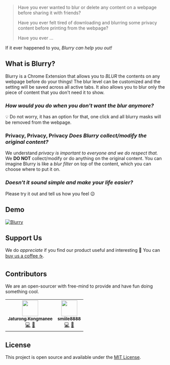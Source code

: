 > Have you ever wanted to blur or delete any content on a webpage before sharing it with friends?
>
> Have you ever felt tired of downloading and blurring some privacy content before printing from the webpage?
>
> Have you ever ...

If it ever happened to you, *Blurry can help you out!*

## What is Blurry?

Blurry is a Chrome Extension that allows you to _BLUR_ the contents on any webpage before do your things! The blur level can be customized and the setting will be saved across all active tabs. It also allows you to blur only the piece of content that you don't need it to show.

### _How would you do when you don't want the blur anymore?_

💡 Do not worry, it has an option for that, one click and all blurry masks will be removed from the webpage.

### Privacy, Privacy, Privacy _Does Blurry collect/modify the original content?_

We understand _privacy is important to everyone and we do respect that._ We **DO NOT** collect/modify or do anything on the original content. You can imagine Blurry is like a _blur filter_ on top of the content, which you can choose where to put it on.

### _Doesn't it sound simple and make your life easier?_

Please try it out and tell us how you feel 😉

<!-- [Demo](https://www.youtube.com/watch?v=LFwG4q33_eo "Blurry") -->
## Demo
[![Blurry](https://img.youtube.com/vi/LFwG4q33_eo/0.jpg)](https://www.youtube.com/watch?v=LFwG4q33_eo "Blurry")

## Support Us
We do _appreciate_ if you find our product useful and interesting 🙏 You can [buy us a coffee ☕](https://www.buymeacoffee.com/doubledude).

## Contributors
We are an open-sourcer with free-mind to provide and have fun doing something cool.

<table>
  <tr>
    <td align="center">
      <a href="https://github.com/JaturongKongmanee">
        <img src="https://avatars3.githubusercontent.com/u/5829596?v=4" width="50px;" alt=""/>
        <br />
        <sub><b>Jaturong Kongmanee</b></sub>
      </a>
      <br />
      <a href="https://github.com/jaturongkongmanee/blur-elements-extension/commits?author=jaturongkongmanee" title="Code">💻</a> 
      <a href="mailto:dillsunnyb11@gmail.com" title="Email">📧</a>
    </td>
    <td align="center">
      <a href="https://smiile8888.github.io/">
        <img src="https://avatars1.githubusercontent.com/u/13040501?v=4" width="50px;" alt=""/>
        <br />
        <sub><b>smiile8888</b></sub>
      </a>
      <br />
      <a href="https://github.com/jaturongkongmanee/blur-elements-extension/commits?author=smiile8888" title="Code">💻</a>
      <a href="mailto:th.thanyathorn@gmail.com" title="Email">📧</a>
    </td>
  </tr>
</table>

## License
This project is open source and available under the [MIT License](LICENSE).

<!-- ## Contact Us
`th.thanyathorn@gmail.com` and `dill_sunnyb11@hotmail.com` -->
